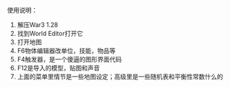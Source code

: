 使用说明：

1. 解压War3 1.28
2. 找到World Editor打开它
3. 打开地图
4. F6物体编辑器改单位，技能，物品等
5. F4触发器，是一个傻逼的图形界面代码
6. F12是导入的模型，贴图和声音
7. 上面的菜单里情节是一些地图设定；高级里是一些随机表和平衡性常数什么的